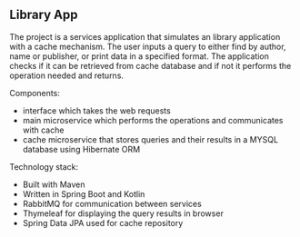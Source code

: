 ## Library App

The project is a services application that simulates an library application with a cache mechanism. The user inputs a query to either find by author, name or publisher, or print data in a specified format. The application checks if it can be retrieved from cache database and if not it performs the operation needed and returns.

Components:
 - interface which takes the web requests
 - main microservice which performs the operations and communicates with cache
 - cache microservice that stores queries and their results in a MYSQL database using Hibernate ORM

Technology stack:
- Built with Maven
- Written in Spring Boot and Kotlin
- RabbitMQ for communication between services
- Thymeleaf for displaying the query results in browser
- Spring Data JPA used for cache repository


